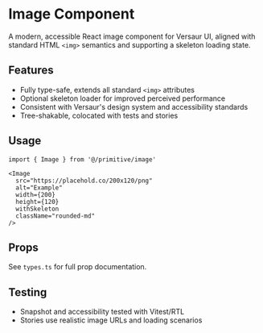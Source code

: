 # Image Component

A modern, accessible React image component for Versaur UI, aligned with standard HTML `<img>` semantics and supporting a skeleton loading state.

## Features
- Fully type-safe, extends all standard `<img>` attributes
- Optional skeleton loader for improved perceived performance
- Consistent with Versaur's design system and accessibility standards
- Tree-shakable, colocated with tests and stories

## Usage
```tsx
import { Image } from '@/primitive/image'

<Image
  src="https://placehold.co/200x120/png"
  alt="Example"
  width={200}
  height={120}
  withSkeleton
  className="rounded-md"
/>
```

## Props
See `types.ts` for full prop documentation.

## Testing
- Snapshot and accessibility tested with Vitest/RTL
- Stories use realistic image URLs and loading scenarios
